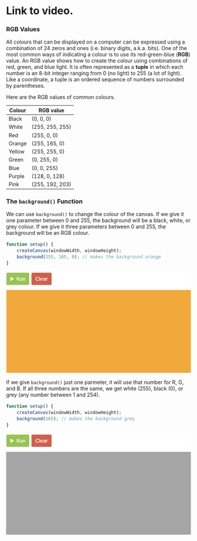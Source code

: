# Link to video.


### RGB Values

All colours that can be displayed on a computer can be expressed using a combination of 24 zeros and ones (i.e. binary digits, a.k.a. bits). One of the most common ways of indicating a colour is to use its red-green-blue (**RGB**) value. An RGB value shows how to create the colour using combinations of red, green, and blue light. It is often represented as a **tuple** in which each number is an 8-bit integer ranging from 0 (no light) to 255 (a lot of light). Like a coordinate, a tuple is an ordered sequence of numbers surrounded by parentheses.

Here are the RGB values of common colours.

| Colour | RGB value |
| --- | --- |
| Black  | (0, 0, 0) |
| White  | (255, 255, 255) |
| Red    | (255, 0, 0) |
| Orange | (255, 165, 0) |
| Yellow | (255, 255, 0)  |
| Green  | (0, 255, 0) |
| Blue   | (0, 0, 255) |
| Purple | (128, 0, 128) |
| Pink   | (255, 192, 203) |

### The `background()` Function

We can use `background()` to change the colour of the canvas. If we give it one parameter between 0 and 255, the background will be a black, white, or grey colour. If we give it three parameters between 0 and 255, the background will be an RGB colour.

```javascript
function setup() {
    createCanvas(windowWidth, windowHeight);
    background(255, 165, 0); // makes the background orange
}
```

![](../../Images/background_orange.png)

If we give `background()` just one parmeter, it will use that number for R, G, and B. If all three numbers are the same, we get white (255), black (0), or grey (any number between 1 and 254).

```javascript
function setup() {
    createCanvas(windowWidth, windowHeight);
    background(165); // makes the background grey
}
```

![](../../Images/background_grey.png)
